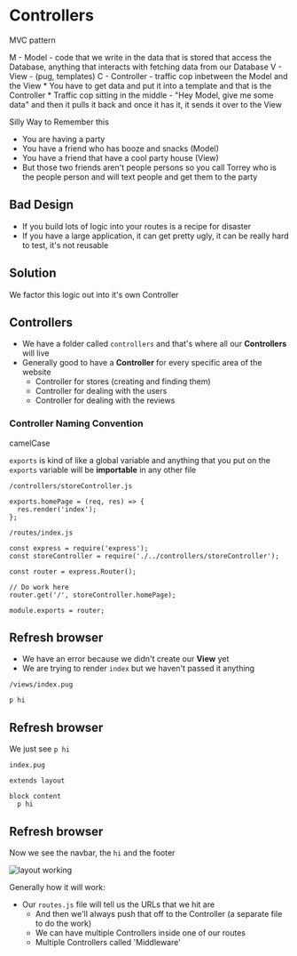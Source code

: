 # Controllers

MVC pattern

M - Model - code that we write in the data that is stored that access the Database, anything that interacts with fetching data from our Database 
V - View - (pug, templates)
C - Controller - traffic cop inbetween the Model and the View
    * You have to get data and put it into a template and that is the Controller
    * Traffic cop sitting in the middle - "Hey Model, give me some data" and then it pulls it back and once it has it, it sends it over to the View

Silly Way to Remember this
* You are having a party
* You have a friend who has booze and snacks (Model)
* You have a friend that have a cool party house (View)
* But those two friends aren't people persons so you call Torrey who is the people person and will text people and get them to the party

## Bad Design
* If you build lots of logic into your routes is a recipe for disaster
* If you have a large application, it can get pretty ugly, it can be really hard to test, it's not reusable

## Solution
We factor this logic out into it's own Controller

## Controllers
* We have a folder called `controllers` and that's where all our **Controllers** will live
* Generally good to have a **Controller** for every specific area of the website
    - Controller for stores (creating and finding them)
    - Controller for dealing with the users
    - Controller for dealing with the reviews

### Controller Naming Convention
camelCase

`exports` is kind of like a global variable and anything that you put on the `exports` variable will be **importable** in any other file

`/controllers/storeController.js`

```
exports.homePage = (req, res) => {
  res.render('index');
};
```

`/routes/index.js`

```
const express = require('express');
const storeController = require('./../controllers/storeController');

const router = express.Router();

// Do work here
router.get('/', storeController.homePage);

module.exports = router;
```

## Refresh browser
* We have an error because we didn't create our **View** yet
* We are trying to render `index` but we haven't passed it anything

`/views/index.pug`

```
p hi
```

## Refresh browser
We just see `p hi`

`index.pug`

```
extends layout

block content
  p hi
```

## Refresh browser
Now we see the navbar, the `hi` and the footer

![layout working](https://i.imgur.com/9E78LQP.png)

Generally how it will work:

* Our `routes.js` file will tell us the URLs that we hit are
    - And then we'll always push that off to the Controller (a separate file to do the work)
    - We can have multiple Controllers inside one of our routes
    - Multiple Controllers called 'Middleware'



